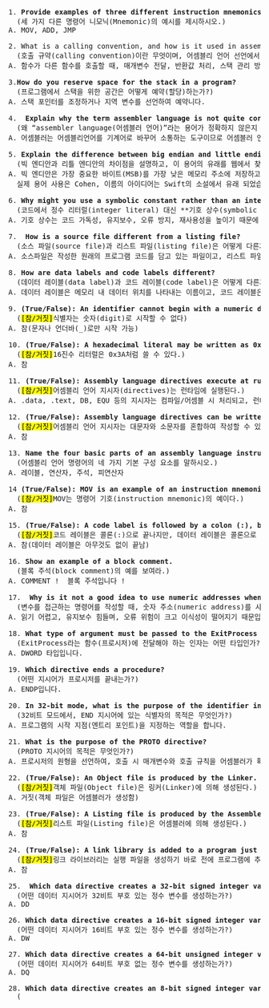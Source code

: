 <pre>
1. <b>Provide examples of three different instruction mnemonics.</b>
  (세 가지 다른 명령어 니모닉(Mnemonic)의 예시를 제시하시오.)
A. MOV, ADD, JMP

2. <b></b>What is a calling convention, and how is it used in assembly language declarations?</b>
  (호출 규약(calling convention)이란 무엇이며, 어셈블리 언어 선언에서 어떻게 사용되는가?)
A. 함수가 다른 함수를 호출할 때, 매개변수 전달, 반환값 처리, 스택 관리 방법을 정의한 규칙이고, 어셈블리 언어에서 함수를 선언하거나 정의할 때 사용됩니다.
  
3.<b>How do you reserve space for the stack in a program?</b>
  (프로그램에서 스택을 위한 공간은 어떻게 예약(할당)하는가?)
A. 스택 포인터를 조정하거나 지역 변수를 선언하여 예약니다.

4. <b> Explain why the term assembler language is not quite correct.</b>  
  (왜 “assembler language(어셈블러 언어)”라는 용어가 정확하지 않은지 설명하시오.)
A. 어셈블러는 어셈블리언어를 기계어로 바꾸어 소통하는 도구이므로 어셈블러 언어는 맞지 않습니다.
  
5. <b>Explain the difference between big endian and little endian. Also, look up the origins of this term on the Web</b>  
  (빅 엔디안과 리틀 엔디안의 차이점을 설명하고, 이 용어의 유래를 웹에서 찾아보세요.)
A. 빅 엔디안은 가장 중요한 바이트(MSB)를 가장 낮은 메모리 주소에 저장하고, 반대로 리틀 엔디안은 가장 덜 중요한 바이트(LSB)를 가장 낮은 메모리 주소에 저장합니다.
  실제 용어 사용은 Cohen, 이름의 아이디어는 Swift의 소설에서 유래 되었습니다.

6. <b>Why might you use a symbolic constant rather than an integer literal in your code?</b>  
  (코드에서 정수 리터럴(integer literal) 대신 **기호 상수(symbolic constant)를 사용하는 이유는 무엇인가?)
A. 기호 상수는 코드 가독성, 유지보수, 오류 방지, 재사용성을 높이기 때문에 정수 리터럴보다 선호됩니다.

7. <b> How is a source file different from a listing file?</b> 
  (소스 파일(source file)과 리스트 파일(listing file)은 어떻게 다른가?)
A. 소스파일은 작성한 원래의 프로그램 코드를 담고 있는 파일이고, 리스트 파일은 어셈블러나 컴파일러가 소스 파일을 처리하면서 출력한 결과물입니다. 떄문에 디버깅과 분석용으로 사용됩니다.

8. <b>How are data labels and code labels different?</b>
  (데이터 레이블(data label)과 코드 레이블(code label)은 어떻게 다른가?)
A. 데이터 레이블은 메모리 내 데이터 위치를 나타내는 이름이고, 코드 레이블은 로그램 내 명령어 위치를 나타내는 이름입니다. 각각 데이터 저장 공간 참고할떄, 프로그램 흐름 제어할 떄 사용됩니다.
  
9. <b>(True/False): An identifier cannot begin with a numeric digit.</b>  
  (<mark>[참/거짓]</mark>식별자는 숫자(digit)로 시작할 수 없다)
A. 참(문자나 언더바(_)로만 시작 가능)
  
10. <b>(True/False): A hexadecimal literal may be written as 0x3A</b>
  (<mark>[참/거짓]</mark>16진수 리터럴은 0x3A처럼 쓸 수 있다.)
A. 참

11. <b>(True/False): Assembly language directives execute at runtime.</b>  
  (<mark>[참/거짓]</mark>어셈블리 언어 지시자(directives)는 런타임에 실행된다.)
A. .data, .text, DB, EQU 등의 지시자는 컴파일/어셈블 시 처리되고, 런타임에는 실행되지 않습니다.

12. <b>(True/False): Assembly language directives can be written in any combination of uppercase and lowercase letters.</b>
  (<mark>[참/거짓]</mark>어셈블리 언어 지시자는 대문자와 소문자를 혼합하여 작성할 수 있다.)
A. 참

13. <b>Name the four basic parts of an assembly language instruction</b>
  (어셈블리 언어 명령어의 네 가지 기본 구성 요소를 말하시오.)
A. 레이블, 연산자, 주석, 피연산자

14 <b>(True/False): MOV is an example of an instruction mnemonic.</b>
  (<mark>[참/거짓]</mark>MOV는 명령어 기호(instruction mnemonic)의 예이다.)
A. 참

15. <b>(True/False): A code label is followed by a colon (:), but a data label does not end with a colon.</b>
  (<mark>[참/거짓]</mark>코드 레이블은 콜론(:)으로 끝나지만, 데이터 레이블은 콜론으로 끝나지 않는다.)
A. 참(데이터 레이블은 아무것도 없이 끝남)
  
16. <b>Show an example of a block comment.</b>
  (블록 주석(block comment)의 예를 보여라.)
A. COMMENT !  블록 주석입니다 !

17. <b> Why is it not a good idea to use numeric addresses when writing instructions that access variables?</b>
  (변수를 접근하는 명령어를 작성할 때, 숫자 주소(numeric address)를 사용하는 것이 좋지 않은 이유는 무엇인가?)
A. 읽기 어렵고, 유지보수 힘들며, 오류 위험이 크고 이식성이 떨어지기 때문입니다. 그렇기에 데이터 레이블을 씁니다.

18. <b>What type of argument must be passed to the ExitProcess procedure?</b>
  (ExitProcess라는 함수(프로시저)에 전달해야 하는 인자는 어떤 타입인가?)
A. DWORD 타입입니다.

19. <b>Which directive ends a procedure?</b>  
  (어떤 지시어가 프로시저를 끝내는가?)
A. ENDP입니다.

20. <b>In 32-bit mode, what is the purpose of the identifier in the END directive?</b>
  (32비트 모드에서, END 지시어에 있는 식별자의 목적은 무엇인가?)
A. 프로그램의 시작 지점(엔트리 포인트)을 지정하는 역할을 합니다.
  
21. <b>What is the purpose of the PROTO directive?</b>
  (PROTO 지시어의 목적은 무엇인가?)
A. 프로시저의 원형을 선언하여, 호출 시 매개변수와 호출 규칙을 어셈블러가 확인할 수 있도록 하는 역할을 합니다.
  
22. <b>(True/False): An Object file is produced by the Linker.</b>
  (<mark>[참/거짓]</mark>객체 파일(Object file)은 링커(Linker)에 의해 생성된다.)
A. 거짓(객체 파일은 어셈블러가 생성함)

23. <b>(True/False): A Listing file is produced by the Assembler</b>  
  (<mark>[참/거짓]</mark>리스트 파일(Listing file)은 어셈블러에 의해 생성된다.)
A. 참

24. <b>(True/False): A link library is added to a program just before producing an Executable file.</b>
  (<mark>[참/거짓]</mark>링크 라이브러리는 실행 파일을 생성하기 바로 전에 프로그램에 추가된다.)
A. 참

25. <b> Which data directive creates a 32-bit signed integer variable?</b>
  (어떤 데이터 지시어가 32비트 부호 있는 정수 변수를 생성하는가?)
A. DD

26. <b>Which data directive creates a 16-bit signed integer variable?</b>
  (어떤 데이터 지시어가 16비트 부호 있는 정수 변수를 생성하는가?)
A. DW

27. <b>Which data directive creates a 64-bit unsigned integer variable?</b>
  (어떤 데이터 지시어가 64비트 부호 없는 정수 변수를 생성하는가?)
A. DQ

28. <b>Which data directive creates an 8-bit signed integer variable?</b>
  (








  
</pre>
